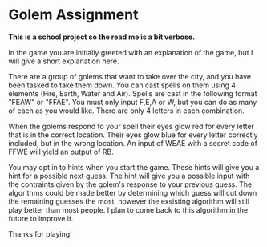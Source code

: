 # Golem Assignment
 
**This is a school project so the read me is a bit verbose.**

In the game you are initially greeted with an explanation of the game, but I will give a short explanation here.

There are a group of golems that want to take over the city, and you have been tasked to take them down. You can cast spells on them using 4 elements (Fire, Earth, Water and Air). Spells are cast in the following format "FEAW" or "FFAE". You must only input F,E,A or W, but you can do as many of each as you would like. There are only 4 letters in each combination. 

When the golems respond to your spell their eyes glow red for every letter that is in the correct location. Their eyes glow blue for every letter correctly included, but in the wrong location. An input of WEAE with a secret code of FFWE will yield an output of RB. 

You may opt in to hints when you start the game. These hints will give you a hint for a possible next guess. The hint will give you a possible input with the contraints given by the golem's response to your previous guess. The algorithms could be made better by determining which guess will cut down the remaining guesses the most, however the exsisting algorithm will still play better than most people. I plan to come back to this algorithm in the future to improve it. 

Thanks for playing!
